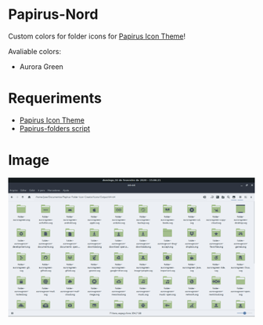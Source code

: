 # Papirus-Nord
Custom colors for folder icons for <a href="https://github.com/PapirusDevelopmentTeam/papirus-icon-theme">Papirus Icon Theme</a>!

Avaliable colors:
 - Aurora Green

# Requeriments

 - <a href="https://github.com/PapirusDevelopmentTeam/papirus-icon-theme">Papirus Icon Theme</a>
 - <a href="https://github.com/PapirusDevelopmentTeam/papirus-folders">Papirus-folders script</a>

# Image

![image](Images/image.png)